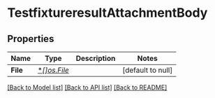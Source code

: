 # TestfixtureresultAttachmentBody

## Properties
Name | Type | Description | Notes
------------ | ------------- | ------------- | -------------
**File** | [**[]*os.File**](*os.File.md) |  | [default to null]

[[Back to Model list]](../README.md#documentation-for-models) [[Back to API list]](../README.md#documentation-for-api-endpoints) [[Back to README]](../README.md)

